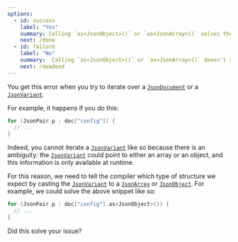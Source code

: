 ```yaml
---
options:
  - id: success
    label: "Yes"
    summary: Calling `as<JsonObject>()` or `as<JsonArray>()` solves the issue
    next: /done
  - id: failure
    label: "No"
    summary:  Calling `as<JsonObject>()` or `as<JsonArray>()` doesn't solve the issue
    next: /deadend
---
```


You get this error when you try to iterate over a [`JsonDocument`](/v6/api/jsondocument/) or a [`JsonVariant`](/v6/api/jsonvariant/).

For example, it happens if you do this:

```c++
for (JsonPair p : doc["config"]) {
  // ...
}
```

Indeed, you cannot iterate a [`JsonVariant`](/v6/api/jsonvariant/) like so because there is an ambiguity: the [`JsonVariant`](/v6/api/jsonvariant/) could point to either an array or an object, and this information is only available at runtime.

For this reason, we need to tell the compiler which type of structure we expect by casting the [`JsonVariant`](/v6/api/jsonvariant/) to a [`JsonArray`](/v6/api/jsonarray/) or [`JsonObject`](/v6/api/jsonobject/).
For example, we could solve the above snippet like so:

```c++
for (JsonPair p : doc["config"].as<JsonObject>()) {
  // ...
}
```

Did this solve your issue?
